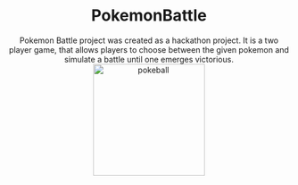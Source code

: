 <h1 align="center"> PokemonBattle</h1>
<p align="center">
Pokemon Battle project was created as a hackathon project. 
It is a two player game, that allows players to choose between the given pokemon and simulate a battle until one emerges victorious.<br>   
<img src="https://cdn.pixabay.com/photo/2016/08/15/00/50/pokeball-1594373_1280.png" width="200" alt="pokeball"/> 
<p>
